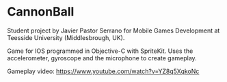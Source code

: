 # CannonBall

Student project by Javier Pastor Serrano for Mobile Games Development at Teesside University (Middlesbrough, UK).

Game for IOS programmed in Objective-C with SpriteKit. Uses the accelerometer, gyroscope and the microphone to create gameplay.

Gameplay video: https://www.youtube.com/watch?v=YZ8q5XqkoNc
